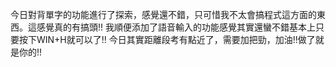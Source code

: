 今日對背單字的功能進行了探索，感覺還不錯，只可惜我不太會搞程式這方面的東西。這感覺真的有搞頭!!
我順便添加了語音輸入的功能感覺其實還蠻不錯基本上只要按下WIN+H就可以了!!
今日其實距離段考有點近了，需要加把勁，加油!!做了就是你的!!